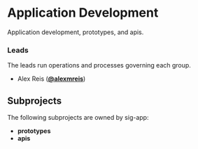 <!---
This is an autogenerated file!

Please do not edit this file directly, but instead make changes to the
`/community/groups.yaml` file and run `make community-docs`.

--->
# Application Development
Application development, prototypes, and apis.

### Leads
The leads run operations and processes governing each group.

- Alex Reis (**[@alexmreis](https://github.com/alexmreis)**)
## Subprojects

The following subprojects are owned by sig-app:
- **prototypes**
- **apis**